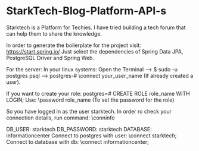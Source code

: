 # StarkTech-Blog-Platform-API-s
Starktech is a Platform for Techies. I have tried building a tech forum that can help them to share the knowledge. 

In order to generate the boilerplate for the project visit: 
https://start.spring.io/ 
Just select the dependencies of Spring Data JPA, PostgreSQL Driver and Spring Web.

For the server: 
In your linux systems:
Open the Terminal --> $ sudo -u postgres psql --> postgres-# \connect your_user_name (If already created a user).

If you want to create your role:  postgres=# CREATE ROLE role_name WITH LOGIN;
Use: \password role_name  (To set the password for the role)

So you have logged in as the user starktech. In order ro check your connection details, run command: \conninfo

DB_USER: starktech
DB_PASSWORD: starktech
DATABASE: informationcenter
Connect to postgres with user: \connect starktech;
Connect to database with db: \connect informationcenter;
